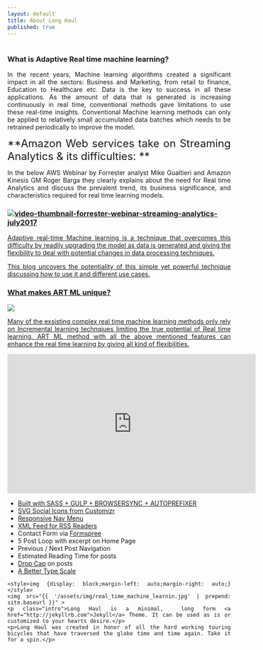 ```yaml
---
layout: default
title: About Long Haul
published: true
---
```


<div class="post">
	<h1 class="pageTitle"> </h1>
  	<h3> What is Adaptive Real time machine learning?</h3>
  	<style>body {text-align: justify;}</style>
  	<div class="body">
  		<p>In the recent years, Machine learning algorithms created a significant impact in all the sectors: Business and Marketing, from retail to finance, Education to Healthcare etc. Data is the key to success in all these applications. As the amount of data that is generated is increasing continuously in real time, conventional methods gave limitations to use these real-time insights. Conventional Machine learning methods can only be applied to relatively small accumulated data batches which needs to be retrained periodically to improve the model. </p> 
      <font size="+2"> **Amazon Web services take on Streaming Analytics & its difficulties: ** </font>
      <p>In the below AWS Webinar by Forrester analyst Mike Gualtieri and Amazon Kinesis GM Roger Barga  they clearly explains about the need for Real time Analytics and discuss the prevalent trend, its business significance, and characteristics required for real time learning models.  </p>
              <div class="videobox parbase section"> 
         <a href="https://youtu.be/-L0WIMY_gaU"> <h3> <span itemprop="name"></span>
          <div id="element-563893c3-c626-4a11-988f-ea554cf97284" class="video-box video-box-full" itemscope="" itemtype="http://schema.org/VideoObject" data-video-url="https://youtu.be/-L0WIMY_gaU" data-start-time="0" data-video-name="" data-video-path="/kinesis/streaming-analytics-webinar"> 
           <meta itemprop="duration" content="T0S" /> 
           <meta itemprop="thumbnailUrl" content="//d1.awsstatic.com/video-thumbs/Kinesis/video-thumbnail-forrester-webinar-streaming-analytics-july2017.413e2ef761265ee56c972e1516012a040ddf1fb7.gif" /> 
           <meta itemprop="embedURL" content="https://youtu.be/-L0WIMY_gaU" /> 
           <div class="thumb"> 
            <i class="play-video"></i> 
            <div class="image thumbnail parbase"> 
             <img alt="video-thumbnail-forrester-webinar-streaming-analytics-july2017" title="video-thumbnail-forrester-webinar-streaming-analytics-july2017" src="//d1.awsstatic.com/video-thumbs/Kinesis/video-thumbnail-forrester-webinar-streaming-analytics-july2017.413e2ef761265ee56c972e1516012a040ddf1fb7.gif" /> </h3>
            </div> 
           </div> 
         <p> Adaptive real-time Machine learning is a technique that overcomes this difficulty by readily upgrading the model as data is generated and giving the flexibility to deal with potential changes in data processing techniques.</p> 
          <p>This blog uncovers the potentiality of this simple yet powerful technique discussing how to use it and different use cases. </p>
      </div>
    <h3>What makes ART ML unique?</h3>
  	<style>img {display: block;margin-left: auto;margin-right: auto;} </style>
	<img src="{{ '/assets/img/Artmalfeatures.PNG' | prepend: site.baseurl }}" >
  	<div class="body">
      	<p> Many of the exsisting complex real time machine learning methods only rely on Incremental learning technqiues limiting the true potential of Real time learning. ART ML method with all the above mentioned features can enhance the real time learning by giving all kind of flexibilities. </p>
<iframe width="560" height="315" src="https://www.youtube.com/watch?v=-L0WIMY_gaU&feature=youtu.be" frameborder="0" allow="autoplay; encrypted-media" allowfullscreen></iframe>
	<ul>
		<li>Built with SASS + GULP + BROWSERSYNC + AUTOPREFIXER</li>
  		<li>SVG Social Icons from <a href="http://customizr.net/icons/">Customizr</a></li>
  		<li><a href="http://responsive-nav.com/">Responsive Nav Menu</a></li>
  		<li><a href="https://github.com/snaptortoise/jekyll-rss-feeds">XML Feed for RSS Readers</a></li>
  		<li>Contact Form via <a href="http://formspree.io/">Formspree</a></li>
      <li>5 Post Loop with excerpt on Home Page</li>
  		<li>Previous / Next Post Navigation</li>
      <li>Estimated Reading Time for posts</li>
  		<li><a href="https://github.com/adobe-webplatform/dropcap.js">Drop Cap</a> on posts</li>
  		<li><a href="http://typecast.com/blog/a-more-modern-scale-for-web-typography">A Better Type Scale</a></li>
  	</ul>
</div>

	<style>img {display: block;margin-left: auto;margin-right: auto;} </style>
	<img src="{{ '/assets/img/real_time_machine_learnin.jpg' | prepend: site.baseurl }}" >
	<p class="intro">Long Haul is a minimal,  long form <a href="http://jekyllrb.com">Jekyll</a> Theme. It can be used as is or customized to your hearts desire.</p>
	<p>Long Haul was created in honor of all the hard working touring bicycles that have traversed the globe time and time again. Take it for a spin.</p>
